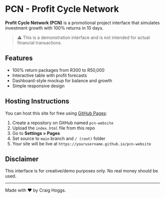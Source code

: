 # PCN - Profit Cycle Network

**Profit Cycle Network (PCN)** is a promotional project interface that simulates investment growth with 100% returns in 10 days.

> ⚠️ This is a demonstration interface and is not intended for actual financial transactions.

## Features

- 100% return packages from R300 to R50,000
- Interactive table with profit forecasts
- Dashboard-style mockup for balance and growth
- Simple responsive design

## Hosting Instructions

You can host this site for free using [GitHub Pages](https://pages.github.com):

1. Create a repository on GitHub named `pcn-website`
2. Upload the `index.html` file from this repo
3. Go to **Settings > Pages**
4. Set source to `main` branch and `/ (root)` folder
5. Your site will be live at `https://yourusername.github.io/pcn-website`

## Disclaimer

This interface is for creative/demo purposes only. No real money should be used.

---

Made with ❤️ by Craig Hoggs.

